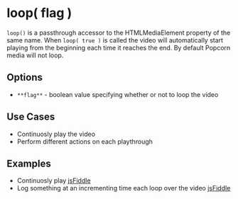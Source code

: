 # loop( flag ) #

`loop()` is a passthrough accessor to the HTMLMediaElement property of the same name. When `loop( true )` is called the video will automatically start playing from the beginning each time it reaches the end. By default Popcorn media will not loop.

## Options ##

* `**flag**` - boolean value specifying whether or not to loop the video

## Use Cases ##

* Continuosly play the video
* Perform different actions on each playthrough

## Examples ##

* Continuosly play [jsFiddle](http://jsfiddle.net/popcornjs/H9J4C/)
* Log something at an incrementing time each loop over the video [jsFiddle](http://jsfiddle.net/popcornjs/MAn7J/)

